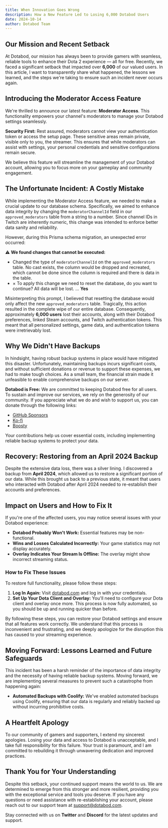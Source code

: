 ```yaml
---
title: When Innovation Goes Wrong
description: How a New Feature Led to Losing 6,000 Dotabod Users
date: 2024-10-14
author: Dotabod Team
---
```


## Our Mission and Recent Setback

At Dotabod, our mission has always been to provide gamers with seamless, reliable tools to enhance their Dota 2 experience — all for free. Recently, we faced a significant setback that impacted over **6,000** of our valued users. In this article, I want to transparently share what happened, the lessons we learned, and the steps we're taking to ensure such an incident never occurs again.

## Introducing the Moderator Access Feature

We're thrilled to announce our latest feature: **Moderator Access**. This functionality empowers your channel's moderators to manage your Dotabod settings seamlessly.

**Security First:** Rest assured, moderators cannot view your authentication token or access the setup page. These sensitive areas remain private, visible only to you, the streamer. This ensures that while moderators can assist with settings, your personal credentials and sensitive configurations remain secure.

We believe this feature will streamline the management of your Dotabod account, allowing you to focus more on your gameplay and community engagement.

## The Unfortunate Incident: A Costly Mistake

While implementing the Moderator Access feature, we needed to make a crucial update to our database schema. Specifically, we aimed to enhance data integrity by changing the `moderatorChannelId` field in our `approved_moderators` table from a string to a number. Since channel IDs in Twitch are inherently numeric, this change was intended to enforce better data sanity and reliability.

However, during this Prisma schema migration, an unexpected error occurred:

⚠️ **We found changes that cannot be executed:**

- Changed the type of `moderatorChannelId` on the `approved_moderators` table. No cast exists, the column would be dropped and recreated, which cannot be done since the column is required and there is data in the table.
- × To apply this change we need to reset the database, do you want to continue? All data will be lost. ... **Yes**

Misinterpreting this prompt, I believed that resetting the database would only affect the new `approved_moderators` table. Tragically, this action resulted in the complete wipe of our entire database. Consequently, approximately **6,000 users** lost their accounts, along with their Dotabod preferences, linked Steam accounts, and Twitch authentication tokens. This meant that all personalized settings, game data, and authentication tokens were irretrievably lost.

## Why We Didn't Have Backups

In hindsight, having robust backup systems in place would have mitigated this disaster. Unfortunately, maintaining backups incurs significant costs, and without sufficient donations or revenue to support these expenses, we had to make tough choices. As a small team, the financial strain made it unfeasible to enable comprehensive backups on our server.

**Dotabod is Free:** We are committed to keeping Dotabod free for all users. To sustain and improve our services, we rely on the generosity of our community. If you appreciate what we do and wish to support us, you can donate through the following links:

- [GitHub Sponsors](https://github.com/sponsors/dotabod)
- [Ko-fi](https://ko-fi.com/dotabod)
- [Boosty](https://boosty.to/dotabod)

Your contributions help us cover essential costs, including implementing reliable backup systems to protect your data.

## Recovery: Restoring from an April 2024 Backup

Despite the extensive data loss, there was a silver lining. I discovered a backup from **April 2024**, which allowed us to restore a significant portion of our data. While this brought us back to a previous state, it meant that users who interacted with Dotabod after April 2024 needed to re-establish their accounts and preferences.

## Impact on Users and How to Fix It

If you're one of the affected users, you may notice several issues with your Dotabod experience:

- **Dotabod Probably Won't Work:** Essential features may be non-functional.
- **Wins and Losses Calculated Incorrectly:** Your game statistics may not display accurately.
- **Overlay Indicates Your Stream Is Offline:** The overlay might show incorrect streaming status.

### How to Fix These Issues

To restore full functionality, please follow these steps:

1. **Log In Again:** Visit [dotabod.com](https://dotabod.com) and log in with your credentials.
2. **Set Up Your Dota Client and Overlay:** You'll need to configure your Dota client and overlay once more. This process is now fully automated, so you should be up and running quicker than before.

By following these steps, you can restore your Dotabod settings and ensure that all features work correctly. We understand that this process is inconvenient and frustrating, and we deeply apologize for the disruption this has caused to your streaming experience.

## Moving Forward: Lessons Learned and Future Safeguards

This incident has been a harsh reminder of the importance of data integrity and the necessity of having reliable backup systems. Moving forward, we are implementing several measures to prevent such a catastrophe from happening again:

- **Automated Backups with Coolify:** We've enabled automated backups using Coolify, ensuring that our data is regularly and reliably backed up without incurring prohibitive costs.

## A Heartfelt Apology

To our community of gamers and supporters, I extend my sincerest apologies. Losing your data and access to Dotabod is unacceptable, and I take full responsibility for this failure. Your trust is paramount, and I am committed to rebuilding it through unwavering dedication and improved practices.

## Thank You for Your Understanding

Despite this setback, your continued support means the world to us. We are determined to emerge from this stronger and more resilient, providing you with the exceptional service and tools you deserve. If you have any questions or need assistance with re-establishing your account, please reach out to our support team at [support@dotabod.com](mailto:support@dotabod.com).

Stay connected with us on **Twitter** and **Discord** for the latest updates and support.
